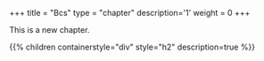 +++
title = "Bcs"
type = "chapter"
description='1'
weight = 0
+++

This is a new chapter.

{{% children containerstyle="div" style="h2" description=true %}}